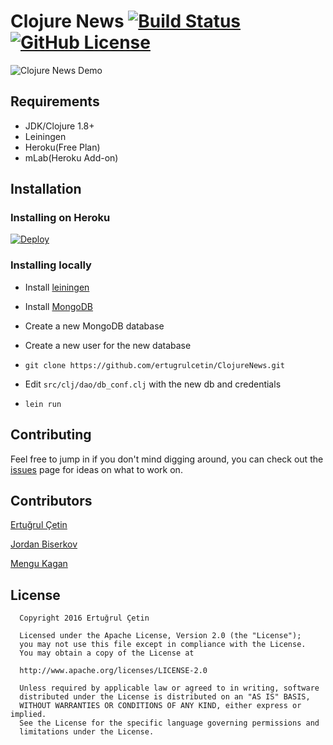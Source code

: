 # Clojure News [![Build Status](https://travis-ci.org/ertugrulcetin/ClojureNews.svg?branch=master)](https://travis-ci.org/ertugrulcetin/ClojureNews) [![GitHub License](https://img.shields.io/badge/license-Apache-blue.svg)](https://raw.githubusercontent.com/ertugrulcetin/ClojureNews/master/LICENSE.md?token=AH41u-vB3sgHpWa6UrI6HlJbAY8ws3TMks5XjNzrwA%3D%3D) 


![Clojure News Demo](/github-img-clojure-news.png)

## Requirements

* JDK/Clojure 1.8+
* Leiningen
* Heroku(Free Plan)
* mLab(Heroku Add-on)

## Installation

### Installing on Heroku

[![Deploy](https://www.herokucdn.com/deploy/button.svg)](https://heroku.com/deploy)

### Installing locally

* Install [leiningen](http://leiningen.org/)
* Install [MongoDB](https://www.mongodb.com/download-center?jmp=nav#community)
* Create a new MongoDB database
* Create a new user for the new database

* `git clone https://github.com/ertugrulcetin/ClojureNews.git`
* Edit `src/clj/dao/db_conf.clj` with the new db and credentials
* `lein run`

## Contributing

Feel free to jump in if you don't mind digging around, you can check out the [issues](https://github.com/ertugrulcetin/ClojureNews/issues)  page for ideas on what to work on.

## Contributors

[Ertuğrul Çetin](https://github.com/ertugrulcetin)

[Jordan Biserkov](https://github.com/Biserkov)

[Mengu Kagan](https://github.com/mengu)

## License

```
  Copyright 2016 Ertuğrul Çetin
  
  Licensed under the Apache License, Version 2.0 (the "License");
  you may not use this file except in compliance with the License.
  You may obtain a copy of the License at
  
  http://www.apache.org/licenses/LICENSE-2.0
  
  Unless required by applicable law or agreed to in writing, software
  distributed under the License is distributed on an "AS IS" BASIS,
  WITHOUT WARRANTIES OR CONDITIONS OF ANY KIND, either express or implied.
  See the License for the specific language governing permissions and
  limitations under the License.
```
